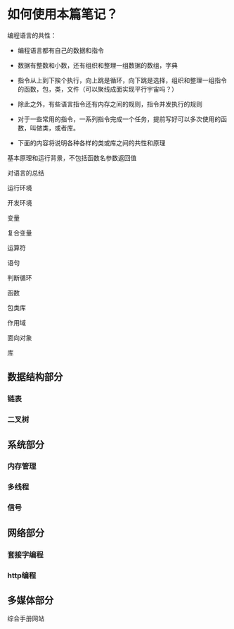 # 如何使用本篇笔记？

编程语言的共性：

- 编程语言都有自己的数据和指令

- 数据有整数和小数，还有组织和整理一组数据的数组，字典

- 指令从上到下挨个执行，向上跳是循环，向下跳是选择，组织和整理一组指令的函数，包，类，文件（可以聚线成面实现平行宇宙吗？）
- 除此之外，有些语言指令还有内存之间的规则，指令并发执行的规则
- 对于一些常用的指令，一系列指令完成一个任务，提前写好可以多次使用的函数，叫做类，或者库。
- 下面的内容将说明各种各样的类或库之间的共性和原理



基本原理和运行背景，不包括函数名参数返回值



对语言的总结

运行环境

开发环境

变量

复合变量

运算符

语句

判断循环

函数

包类库

作用域

面向对象

库



## 数据结构部分

### 链表



### 二叉树







## 系统部分

### 内存管理



### 多线程





### 信号





## 网络部分

### 套接字编程





### http编程







## 多媒体部分







综合手册网站


